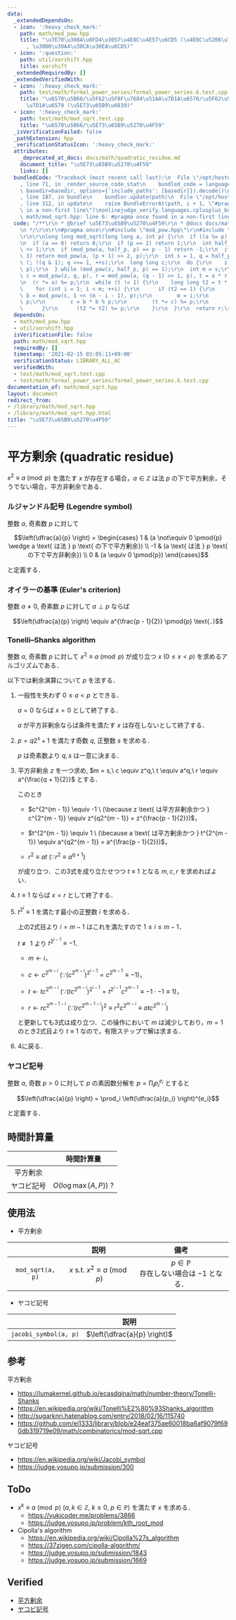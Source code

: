 ```yaml
---
data:
  _extendedDependsOn:
  - icon: ':heavy_check_mark:'
    path: math/mod_pow.hpp
    title: "\u7E70\u308A\u8FD4\u3057\u4E8C\u4E57\u6CD5 (\u4E8C\u5206\u7D2F\u4E57\u6CD5\
      , \u30D0\u30A4\u30CA\u30EA\u6CD5)"
  - icon: ':question:'
    path: util/xorshift.hpp
    title: xorshift
  _extendedRequiredBy: []
  _extendedVerifiedWith:
  - icon: ':heavy_check_mark:'
    path: test/math/formal_power_series/formal_power_series.6.test.cpp
    title: "\u6570\u5B66/\u5F62\u5F0F\u7684\u51AA\u7D1A\u6570/\u5F62\u5F0F\u7684\u51AA\
      \u7D1A\u6570 (\u5E73\u65B9\u6839)"
  - icon: ':heavy_check_mark:'
    path: test/math/mod_sqrt.test.cpp
    title: "\u6570\u5B66/\u5E73\u65B9\u5270\u4F59"
  _isVerificationFailed: false
  _pathExtension: hpp
  _verificationStatusIcon: ':heavy_check_mark:'
  attributes:
    _deprecated_at_docs: docs/math/quadratic_residue.md
    document_title: "\u5E73\u65B9\u5270\u4F59"
    links: []
  bundledCode: "Traceback (most recent call last):\n  File \"/opt/hostedtoolcache/Python/3.9.7/x64/lib/python3.9/site-packages/onlinejudge_verify/documentation/build.py\"\
    , line 71, in _render_source_code_stat\n    bundled_code = language.bundle(stat.path,\
    \ basedir=basedir, options={'include_paths': [basedir]}).decode()\n  File \"/opt/hostedtoolcache/Python/3.9.7/x64/lib/python3.9/site-packages/onlinejudge_verify/languages/cplusplus.py\"\
    , line 187, in bundle\n    bundler.update(path)\n  File \"/opt/hostedtoolcache/Python/3.9.7/x64/lib/python3.9/site-packages/onlinejudge_verify/languages/cplusplus_bundle.py\"\
    , line 312, in update\n    raise BundleErrorAt(path, i + 1, \"#pragma once found\
    \ in a non-first line\")\nonlinejudge_verify.languages.cplusplus_bundle.BundleErrorAt:\
    \ math/mod_sqrt.hpp: line 6: #pragma once found in a non-first line\n"
  code: "/**\r\n * @brief \u5E73\u65B9\u5270\u4F59\r\n * @docs docs/math/quadratic_residue.md\r\
    \n */\r\n\r\n#pragma once\r\n#include \"mod_pow.hpp\"\r\n#include \"../util/xorshift.hpp\"\
    \r\n\r\nlong long mod_sqrt(long long a, int p) {\r\n  if ((a %= p) < 0) a += p;\r\
    \n  if (a == 0) return 0;\r\n  if (p == 2) return 1;\r\n  int half_p = (p - 1)\
    \ >> 1;\r\n  if (mod_pow(a, half_p, p) == p - 1) return -1;\r\n  if (p % 4 ==\
    \ 3) return mod_pow(a, (p + 1) >> 2, p);\r\n  int s = 1, q = half_p;\r\n  for\
    \ (; !(q & 1); q >>= 1, ++s);\r\n  long long z;\r\n  do {\r\n    z = xor128.rand(2,\
    \ p);\r\n  } while (mod_pow(z, half_p, p) == 1);\r\n  int m = s;\r\n  long long\
    \ c = mod_pow(z, q, p), r = mod_pow(a, (q - 1) >> 1, p), t = a * r % p * r % p;\r\
    \n  (r *= a) %= p;\r\n  while (t != 1) {\r\n    long long t2 = t * t % p;\r\n\
    \    for (int i = 1; i < m; ++i) {\r\n      if (t2 == 1) {\r\n        long long\
    \ b = mod_pow(c, 1 << (m - i - 1), p);\r\n        m = i;\r\n        (r *= b) %=\
    \ p;\r\n        c = b * b % p;\r\n        (t *= c) %= p;\r\n        break;\r\n\
    \      }\r\n      (t2 *= t2) %= p;\r\n    }\r\n  }\r\n  return r;\r\n}\r\n"
  dependsOn:
  - math/mod_pow.hpp
  - util/xorshift.hpp
  isVerificationFile: false
  path: math/mod_sqrt.hpp
  requiredBy: []
  timestamp: '2021-02-15 03:05:11+09:00'
  verificationStatus: LIBRARY_ALL_AC
  verifiedWith:
  - test/math/mod_sqrt.test.cpp
  - test/math/formal_power_series/formal_power_series.6.test.cpp
documentation_of: math/mod_sqrt.hpp
layout: document
redirect_from:
- /library/math/mod_sqrt.hpp
- /library/math/mod_sqrt.hpp.html
title: "\u5E73\u65B9\u5270\u4F59"
---
```

# 平方剰余 (quadratic residue)

$x^2 \equiv a \pmod{p}$ を満たす $x$ が存在する場合，$a \in \mathbb{Z}$ は法 $p$ の下で平方剰余，そうでない場合，平方非剰余である．


### ルジャンドル記号 (Legendre symbol)

整数 $a$, 奇素数 $p$ に対して

$$\left(\dfrac{a}{p} \right) = \begin{cases} 1 & (a \not\equiv 0 \pmod{p} \wedge a \text{ は法 } p \text{ の下で平方剰余}) \\ -1 & (a \text{ は法 } p \text{ の下で平方非剰余}) \\ 0 & (a \equiv 0 \pmod{p}) \end{cases}$$

と定義する．


### オイラーの基準 (Euler's criterion)

整数 $a \neq 0$, 奇素数 $p$ に対して $a \perp p$ ならば

$$\left(\dfrac{a}{p} \right) \equiv a^{\frac{p - 1}{2}} \pmod{p} \text{．}$$


### Tonelli–Shanks algorithm

整数 $a$, 奇素数 $p$ に対して $x^2 \equiv a \pmod{p}$ が成り立つ $x \ (0 \leq x < p)$ を求めるアルゴリズムである．

以下では剰余演算について $p$ を法する．

1. 一般性を失わず $0 \leq a < p$ とできる．

   $a = 0$ ならば $x = 0$ として終了する．

   $a$ が平方非剰余ならば条件を満たす $x$ は存在しないとして終了する．

2. $p = q2^s + 1$ を満たす奇数 $q$, 正整数 $s$ を求める．

   $p$ は奇素数より $q, s$ は一意に決まる．

3. 平方非剰余 $z$ を一つ求め, $m = s,\ c \equiv z^q,\ t \equiv a^q,\ r \equiv a^{\frac{q + 1}{2}}$ とする．

   このとき

   - $c^{2^{m - 1}} \equiv -1 \ (\because z \text{ は平方非剰余かつ } c^{2^{m - 1}} \equiv z^{q2^{m - 1}} = z^{\frac{p - 1}{2}})$，

   - $t^{2^{m - 1}} \equiv 1 \ (\because a \text{ は平方剰余かつ } t^{2^{m - 1}} \equiv a^{q2^{m - 1}} = a^{\frac{p - 1}{2}})$，

   - $r^2 \equiv at \ (\because r^2 \equiv a^{q + 1})$

   が成り立つ．この3式を成り立たせつつ $t \equiv 1$ となる $m, c, r$ を求めればよい．

4. $t \equiv 1$ ならば $x = r$ として終了する．

5. $t^{2^i} \equiv 1$ を満たす最小の正整数 $i$ を求める．

   上の2式目より $i = m - 1$ はこれを満たすので $1 \leq i \leq m - 1$．

   $t \not\equiv 1$ より $t^{2^{i - 1}} \equiv -1$．

   - $m \leftarrow i$，

   - $c \leftarrow c^{2^{m - i}} \ (\because (c^{2^{m - i}})^{2^{i - 1}} = c^{2^{m - 1}} \equiv -1)$，

   - $t \leftarrow tc^{2^{m - i}} \ (\because (tc^{2^{m - i}})^{2^{i - 1}} = t^{2^{i - 1}}c^{2^{m - 1}} \equiv -1 \cdot -1 \equiv 1)$，

   - $r \leftarrow rc^{2^{m - 1 - i}} \ (\because (rc^{2^{m - 1 - i}})^2 \equiv r^2 c^{2^{m - i}} \equiv atc^{2^{m - i}})$

   と更新しても3式は成り立つ．この操作において $m$ は減少しており，$m = 1$ のとき2式目より $t \equiv 1$ なので，有限ステップで解は求まる．

6. 4に戻る．


### ヤコビ記号

整数 $a$, 奇数 $p > 0$ に対して $p$ の素因数分解を $p = \prod_i p_i^{e_i}$ とすると

$$\left(\dfrac{a}{p} \right) = \prod_i \left(\dfrac{a}{p_i} \right)^{e_i}$$

と定義する．


## 時間計算量

||時間計算量|
|:--:|:--:|
|平方剰余||
|ヤコビ記号|$O(\log{\max \lbrace A, P \rbrace})$ ?|


## 使用法

- 平方剰余

||説明|備考|
|:--:|:--:|:--:|
|`mod_sqrt(a, p)`|$x \text{ s.t. } x^2 \equiv a \pmod{p}$|$p \in \mathbb{P}$<br>存在しない場合は $-1$ となる．|

- ヤコビ記号

||説明|
|:--:|:--:|
|`jacobi_symbol(a, p)`|$\left(\dfrac{a}{p} \right)$|


## 参考

平方剰余
- https://lumakernel.github.io/ecasdqina/math/number-theory/Tonelli-Shanks
- https://en.wikipedia.org/wiki/Tonelli%E2%80%93Shanks_algorithm
- http://sugarknri.hatenablog.com/entry/2018/02/16/115740
- https://github.com/ei1333/library/blob/e24eaf375ae60018ba6af9079f690db319719e09/math/combinatorics/mod-sqrt.cpp

ヤコビ記号
- https://en.wikipedia.org/wiki/Jacobi_symbol
- https://judge.yosupo.jp/submission/300


## ToDo

- $x^k \equiv a \pmod{p} \ (a, k \in \mathbb{Z},\ k \geq 0,\ p \in \mathbb{P})$ を満たす $x$ を求める．
  - https://yukicoder.me/problems/3866
  - https://judge.yosupo.jp/problem/kth_root_mod
- Cipolla's algorithm
  - https://en.wikipedia.org/wiki/Cipolla%27s_algorithm
  - https://37zigen.com/cipolla-algorithm/
  - https://judge.yosupo.jp/submission/1843
  - https://judge.yosupo.jp/submission/1669


## Verified

- [平方剰余](https://judge.yosupo.jp/submission/3782)
- [ヤコビ記号](https://yukicoder.me/submissions/429338)
